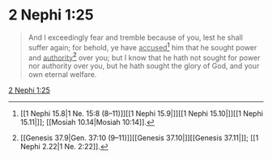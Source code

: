 # 2 Nephi 1:25

> And I exceedingly fear and tremble because of you, lest he shall suffer again; for behold, ye have <u>accused</u>[^a] him that he sought power and <u>authority</u>[^b] over you; but I know that he hath not sought for power nor authority over you, but he hath sought the glory of God, and your own eternal welfare.

[2 Nephi 1:25](https://www.churchofjesuschrist.org/study/scriptures/bofm/2-ne/1?lang=eng&id=p25#p25)


[^a]: [[1 Nephi 15.8|1 Ne. 15:8 (8–11)]][[1 Nephi 15.9|]][[1 Nephi 15.10|]][[1 Nephi 15.11|]]; [[Mosiah 10.14|Mosiah 10:14]].  
[^b]: [[Genesis 37.9|Gen. 37:10 (9–11)]][[Genesis 37.10|]][[Genesis 37.11|]]; [[1 Nephi 2.22|1 Ne. 2:22]].  
